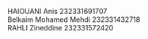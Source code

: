 HAIOUANI Anis 232331691707 <br />
Belkaim Mohamed Mehdi 232331432718 <br />
RAHLI Zineddine 232331572420

